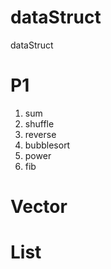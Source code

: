 # dataStruct
dataStruct
# P1
1. sum
2. shuffle
3. reverse
4. bubblesort
5. power
6. fib
# Vector
# List

